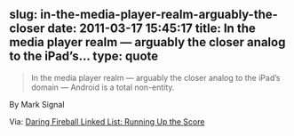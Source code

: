 slug: in-the-media-player-realm-arguably-the-closer
date: 2011-03-17 15:45:17
title: In the media player realm — arguably the closer analog to the iPad’s...
type: quote
---

> In the media player realm — arguably the closer analog to the iPad’s domain — Android is a total non-entity.

By Mark Signal

 Via: [Daring Fireball Linked List: Running Up the Score](http://daringfireball.net/linked/2011/03/16/sigal-running-up-the-score)
